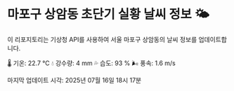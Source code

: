 
# 마포구 상암동 초단기 실황 날씨 정보 🌤️

이 리포지토리는 기상청 API를 사용하여 서울 마포구 상암동의 날씨 정보를 업데이트합니다. 

🌡️ 기온: 22.7 ℃
💧 강수량: 4 mm
💦 습도: 93 %
🌬️ 풍속: 1.6 m/s

마지막 업데이트 시각: 2025년 07월 16일 18시 17분    
